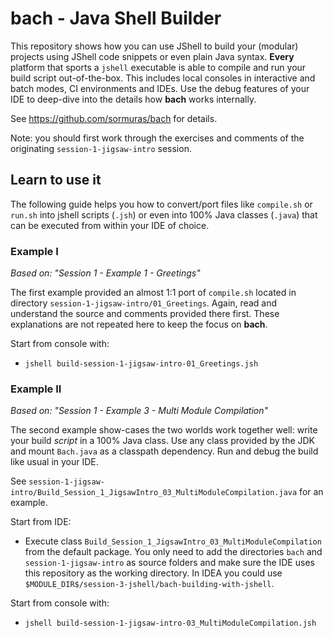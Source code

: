 # bach - Java Shell Builder

This repository shows how you can use JShell to build your (modular) projects using JShell code snippets or even plain Java syntax.
**Every** platform that sports a `jshell` executable is able to compile and run your build script out-of-the-box.
This includes local consoles in interactive and batch modes, CI environments and IDEs.
Use the debug features of your IDE to deep-dive into the details how **bach** works internally.  

See https://github.com/sormuras/bach for details.

Note: you should first work through the exercises and comments of the originating `session-1-jigsaw-intro` session.

## Learn to use it

The following guide helps you how to convert/port files like `compile.sh` or `run.sh` into jshell scripts (`.jsh`) or even into 100% Java classes (`.java`) that can be executed from within your IDE of choice.

### Example I

*Based on: "Session 1 - Example 1 - Greetings"*

The first example provided an almost 1:1 port of `compile.sh` located in directory `session-1-jigsaw-intro/01_Greetings`.
Again, read and understand the source and comments provided there first.
These explanations are not repeated here to keep the focus on **bach**.

Start from console with:

- `jshell build-session-1-jigsaw-intro-01_Greetings.jsh`

### Example II 

*Based on: "Session 1 - Example 3 - Multi Module Compilation"*

The second example show-cases the two worlds work together well: write your build *script* in a 100% Java class.
Use any class provided by the JDK and mount `Bach.java` as a classpath dependency.
Run and debug the build like usual in your IDE.

See `session-1-jigsaw-intro/Build_Session_1_JigsawIntro_03_MultiModuleCompilation.java` for an example.

Start from IDE:

- Execute class `Build_Session_1_JigsawIntro_03_MultiModuleCompilation` from the default package.
You only need to add the directories `bach` and `session-1-jigsaw-intro` as source folders and make sure the IDE uses this repository as the working directory.
In IDEA you could use `$MODULE_DIR$/session-3-jshell/bach-building-with-jshell`.

Start from console with:

- `jshell build-session-1-jigsaw-intro-03_MultiModuleCompilation.jsh`
